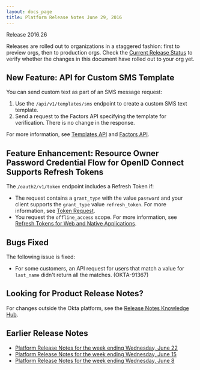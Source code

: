 ```yaml
---
layout: docs_page
title: Platform Release Notes June 29, 2016
---
```


Release 2016.26

Releases are rolled out to organizations in a staggered fashion: first to preview orgs, then to production orgs. 
Check the [Current Release Status](https://support.okta.com/help/articles/Knowledge_Article/Current-Release-Status) to verify whether the changes in this document have rolled out to your org yet.
 
## New Feature: API for Custom SMS Template
    
You can send custom text as part of an SMS message request:

1. Use the `/api/v1/templates/sms` endpoint to create a custom SMS text template. 
2. Send a request to the Factors API specifying the template for verification. There is no change in the response.

For more information, see [Templates API](http://developer.okta.com/docs/api/resources/templates.html) and [Factors API](http://developer.okta.com/docs/api/resources/factors.html).

## Feature Enhancement: Resource Owner Password Credential Flow for OpenID Connect Supports Refresh Tokens

The `/oauth2/v1/token` endpoint includes a Refresh Token if:
 
* The request contains a `grant_type` with the value `password` and your client supports the `grant_type` value `refresh_token`. For more information, see [Token Request](http://developer.okta.com/docs/api/resources/oauth2.html#request-parameters-1).
* You request the `offline_access` scope. For more information, see [Refresh Tokens for Web and Native Applications](http://developer.okta.com/docs/api/resources/oauth2.html#refresh-tokens-for-web-and-native-applications).

## Bugs Fixed

The following issue is fixed:
 
* For some customers, an API request for users that match a value for `last_name` didn't return all the matches. (OKTA-91367) 

## Looking for Product Release Notes?

For changes outside the Okta platform, see the [Release Notes Knowledge Hub](https://support.okta.com/help/articles/Knowledge_Article/Release-Notes-Knowledge-Hub).

## Earlier Release Notes

* [Platform Release Notes for the week ending Wednesday, June 22](platform-release-notes2016-25.html)
* [Platform Release Notes for the week ending Wednesday, June 15](platform-release-notes2016-24.html)
* [Platform Release Notes for the week ending Wednesday, June 8](platform-release-notes2016-23.html)
